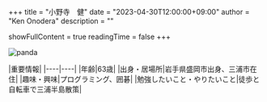 +++
title = "小野寺　健"
date = "2023-04-30T12:00:00+09:00"
author = "Ken Onodera"
description = ""

showFullContent = true
readingTime = false
+++

![panda](/images/panda.JPG)

|重要情報|
|----|----|
|年齢|63歳|
|出身・居場所|岩手県盛岡市出身、三浦市在住| 
|趣味・興味|プログラミング、囲碁|
|勉強したいこと・やりたいこと|徒歩と自転車で三浦半島散策|


